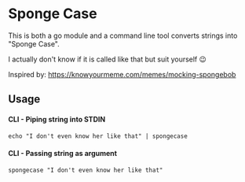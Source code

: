 # Sponge Case

This is both a go module and a command line tool converts strings into "Sponge Case".

I actually don't know if it is called like that but suit yourself 😉

Inspired by: https://knowyourmeme.com/memes/mocking-spongebob

## Usage

#### CLI - Piping string into STDIN

```shell script
echo "I don't even know her like that" | spongecase
```

#### CLI - Passing string as argument

```shell script
spongecase "I don't even know her like that"
```
